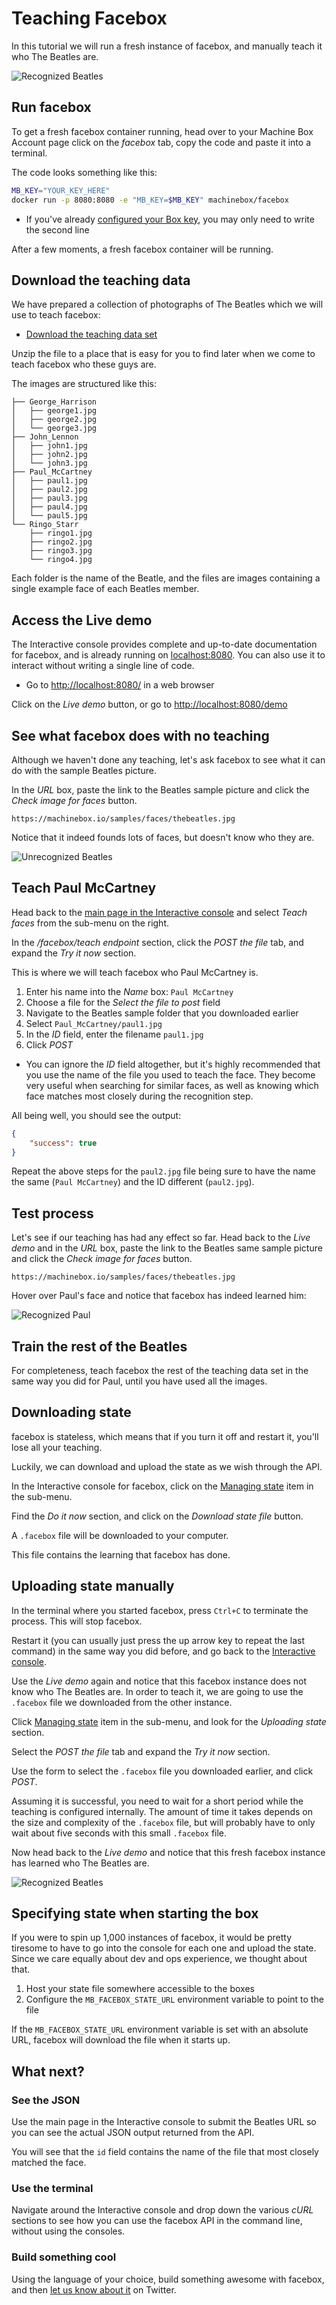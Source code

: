 # Teaching Facebox

In this tutorial we will run a fresh instance of facebox, and manually teach it who
The Beatles are.

![Recognized Beatles](beatles-with-paul.png)

## Run facebox

To get a fresh facebox container running, head over to your Machine Box Account page click on the _facebox_ tab, copy the code and paste it into a terminal.

The code looks something like this:

```bash
MB_KEY="YOUR_KEY_HERE"
docker run -p 8080:8080 -e "MB_KEY=$MB_KEY" machinebox/facebox
```

* If you've already [configured your Box key](/developer/machine-box/setup/box-key), you may only need to write the second line

After a few moments, a fresh facebox container will be running.

## Download the teaching data

We have prepared a collection of photographs of The Beatles which we will use to teach facebox:

* [Download the teaching data set](/samples/faces/beatles-training-data.zip)

Unzip the file to a place that is easy for you to find later when we come to teach facebox who
these guys are.

The images are structured like this:

```text
├── George_Harrison
│   ├── george1.jpg
│   ├── george2.jpg
│   └── george3.jpg
├── John_Lennon
│   ├── john1.jpg
│   ├── john2.jpg
│   └── john3.jpg
├── Paul_McCartney
│   ├── paul1.jpg
│   ├── paul2.jpg
│   ├── paul3.jpg
│   ├── paul4.jpg
│   └── paul5.jpg
└── Ringo_Starr
    ├── ringo1.jpg
    ├── ringo2.jpg
    ├── ringo3.jpg
    └── ringo4.jpg
```

Each folder is the name of the Beatle, and the files are images containing a single example face of each Beatles member.

## Access the Live demo

The Interactive console provides complete and up-to-date documentation for facebox, and is already
running on [localhost:8080](http://localhost:8080/). You can also use it to interact without writing a
single line of code.

* Go to [http://localhost:8080/](http://localhost:8080/) in a web browser

Click on the *Live demo* button, or go to [http://localhost:8080/demo](http://localhost:8080/demo)

## See what facebox does with no teaching

Although we haven't done any teaching, let's ask facebox to see what it can do with the sample
Beatles picture.

In the *URL* box, paste the link to the Beatles sample picture and click the *Check image for faces* button.

```text
https://machinebox.io/samples/faces/thebeatles.jpg
```

Notice that it indeed founds lots of faces, but doesn't know who they are.

![Unrecognized Beatles](beatles-no-teaching.png)

## Teach Paul McCartney

Head back to the [main page in the Interactive console](http://localhost:8080/) and select *Teach faces*
from the sub-menu on the right.

In the */facebox/teach endpoint* section, click the *POST the file* tab, and expand the *Try it now*
section.

This is where we will teach facebox who Paul McCartney is.

1. Enter his name into the *Name* box: `Paul McCartney`
1. Choose a file for the *Select the file to post* field
1. Navigate to the Beatles sample folder that you downloaded earlier
1. Select `Paul_McCartney/paul1.jpg`
1. In the *ID* field, enter the filename `paul1.jpg`
1. Click *POST*

* You can ignore the *ID* field altogether, but it's highly recommended that you use the name of the file you used to teach the face. They become very useful when searching for similar faces, as well as knowing which face matches most closely during the recognition step.

All being well, you should see the output:

```json
{
    "success": true
}
```

Repeat the above steps for the `paul2.jpg` file being sure to have the name the same (`Paul McCartney`) and the ID different (`paul2.jpg`).

## Test process

Let's see if our teaching has had any effect so far. Head back to the *Live demo* and in the *URL* box, paste the link to the Beatles same sample picture and click the *Check image for faces* button.

```text
https://machinebox.io/samples/faces/thebeatles.jpg
```

Hover over Paul's face and notice that facebox has indeed learned him:

![Recognized Paul](beatles-with-paul.png)

## Train the rest of the Beatles

For completeness, teach facebox the rest of the teaching data set in the same way you did for Paul, until
you have used all the images.

## Downloading state

facebox is stateless, which means that if you turn it off and restart it, you'll lose all your
teaching.

Luckily, we can download and upload the state as we wish through the API.

In the Interactive console for facebox, click on the [Managing state](http://localhost:8080/#Managing%20state) item in the sub-menu.

Find the *Do it now* section, and click on the *Download state file* button.

A `.facebox` file will be downloaded to your computer.

This file contains the learning that facebox has done.

## Uploading state manually

In the terminal where you started facebox, press `Ctrl+C` to terminate the process. This will
stop facebox.

Restart it (you can usually just press the up arrow key to repeat the last command) in the same way
you did before, and go back to the [Interactive console](http://localhost:8080).

Use the *Live demo* again and notice that this facebox instance does not know who The Beatles are. In order
to teach it, we are going to use the `.facebox` file we downloaded from the other instance.

Click [Managing state](http://localhost:8080/#Managing%20state) item in the sub-menu, and look for the *Uploading state* section.

Select the *POST the file* tab and expand the *Try it now* section.

Use the form to select the `.facebox` file you downloaded earlier, and click *POST*.

Assuming it is successful, you need to wait for a short period while the teaching is configured internally. The amount of time it takes depends on the size and complexity of the `.facebox` file, but will probably have to only wait about five seconds with this small `.facebox` file.

Now head back to the *Live demo* and notice that this fresh facebox instance has learned who The Beatles are.

![Recognized Beatles](beatles-with-paul.png)

## Specifying state when starting the box

If you were to spin up 1,000 instances of facebox, it would be pretty tiresome to
have to go into the console for each one and upload the state. Since we care equally about
dev and ops experience, we thought about that.

1. Host your state file somewhere accessible to the boxes
1. Configure the `MB_FACEBOX_STATE_URL` environment variable to point to the file

If the `MB_FACEBOX_STATE_URL` environment variable is set with an absolute URL,
facebox will download the file when it starts up.

## What next?

### See the JSON

Use the main page in the Interactive console to submit the Beatles URL so you can see the actual JSON
output returned from the API.

You will see that the `id` field contains the name of the file that most closely matched the face.

### Use the terminal

Navigate around the Interactive console and drop down the various *cURL* sections to see how
you can use the facebox API in the command line, without using the consoles.

### Build something cool

Using the language of your choice, build something awesome with facebox, and then [let us know
about it](/contact) on Twitter.
